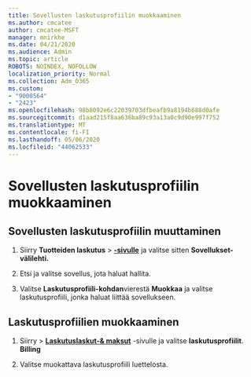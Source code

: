 ```yaml
---
title: Sovellusten laskutusprofiilin muokkaaminen
ms.author: cmcatee
author: cmcatee-MSFT
manager: mnirkhe
ms.date: 04/21/2020
ms.audience: Admin
ms.topic: article
ROBOTS: NOINDEX, NOFOLLOW
localization_priority: Normal
ms.collection: Adm_O365
ms.custom:
- "9000564"
- "2423"
ms.openlocfilehash: 98b8092e6c22039703dfbeafb9a8194b688d0afe
ms.sourcegitcommit: d1aad215f8aa636ba89c93a13a0c9d90e997f752
ms.translationtype: MT
ms.contentlocale: fi-FI
ms.lasthandoff: 05/06/2020
ms.locfileid: "44062533"
---
```

# <a name="edit-billing-profile-for-apps"></a>Sovellusten laskutusprofiilin muokkaaminen

## <a name="to-change-the-billing-profile-on-apps"></a>Sovellusten laskutusprofiilin muuttaminen

1. Siirry **Tuotteiden laskutus** > **[-sivulle](https://go.microsoft.com/fwlink/p/?linkid=842054)** ja valitse sitten **Sovellukset-välilehti.**

2. Etsi ja valitse sovellus, jota haluat hallita.  

3. Valitse **Laskutusprofiili-kohdan**vierestä **Muokkaa** ja valitse laskutusprofiili, jonka haluat liittää sovellukseen.

## <a name="edit-billing-profiles"></a>Laskutusprofiilien muokkaaminen

1. Siirry > **[Laskutuslaskut-& maksut](https://go.microsoft.com/fwlink/p/?linkid=848039)** -sivulle ja valitse **laskutusprofiilit**. **Billing**

2. Valitse muokattava laskutusprofiili luettelosta.